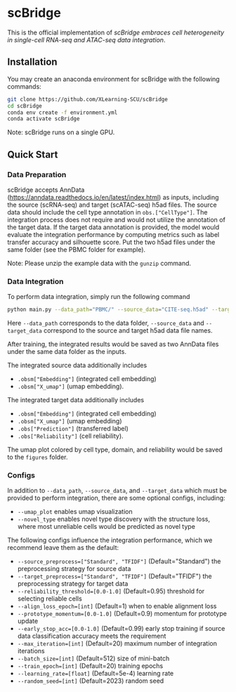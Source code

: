 # scBridge
This is the official implementation of *scBridge embraces cell heterogeneity in single-cell RNA-seq and ATAC-seq data integration*.

## Installation
You may create an anaconda environment for scBridge with the following commands:
```bash
git clone https://github.com/XLearning-SCU/scBridge
cd scBridge
conda env create -f environment.yml
conda activate scBridge
```
Note: scBridge runs on a single GPU.

## Quick Start
### Data Preparation
scBridge accepts AnnData (https://anndata.readthedocs.io/en/latest/index.html) as inputs, including the source (scRNA-seq) and target (scATAC-seq) h5ad files. The source data should include the cell type annotation in `obs.["CellType"]`. The integration process does not require and would not utilize the annotation of the target data. If the target data annotation is provided, the model would evaluate the integration performance by computing metrics such as label transfer accuracy and silhouette score. Put the two h5ad files under the same folder (see the PBMC folder for example).

Note: Please unzip the example data with the `gunzip` command.

### Data Integration
To perform data integration, simply run the following command
```bash
python main.py --data_path="PBMC/" --source_data="CITE-seq.h5ad" --target_data="ASAP-seq.h5ad" --umap_plot
```
Here `--data_path` corresponds to the data folder, `--source_data` and `--target_data` correspond to the source and target h5ad data file names.

After training, the integrated results would be saved as two AnnData files under the same data folder as the inputs.

The integrated source data additionally includes
- `.obsm["Embedding"]` (integrated cell embedding)
- `.obsm["X_umap"]` (umap embedding).

The integrated target data additionally includes
- `.obsm["Embedding"]` (integrated cell embedding)
- `.obsm["X_umap"]` (umap embedding)
- `.obs["Prediction"]` (transferred label)
- `.obs["Reliability"]` (cell reliability).

The umap plot colored by cell type, domain, and reliability would be saved to the `figures` folder.

### Configs
In addition to `--data_path`, `--source_data`, and `--target_data` which must be provided to perform integration, there are some optional configs, including:
- `--umap_plot` enables umap visualization
- `--novel_type` enables novel type discovery with the structure loss, where most unreliable cells would be predicted as novel type

The following configs influence the integration performance, which we recommend leave them as the default:
- `--source_preprocess=["Standard", "TFIDF"]` (Default="Standard") the preprocessing strategy for source data
- `--target_preprocess=["Standard", "TFIDF"]` (Default="TFIDF") the preprocessing strategy for target data
- `--reliability_threshold=[0.0-1.0]` (Default=0.95) threshold for selecting reliable cells
- `--align_loss_epoch=[int]` (Default=1) when to enable alignment loss
- `--prototype_momentum=[0.0-1.0]` (Default=0.9) momentum for prototype update
- `--early_stop_acc=[0.0-1.0]` (Default=0.99) early stop training if source data classification accuracy meets the requirement
- `--max_iteration=[int]` (Default=20) maximum number of integration iterations
- `--batch_size=[int]` (Default=512) size of mini-batch
- `--train_epoch=[int]` (Default=20) training epochs
- `--learning_rate=[float]` (Default=5e-4) learning rate
- `--random_seed=[int]` (Default=2023) random seed
